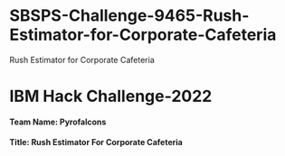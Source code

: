 # SBSPS-Challenge-9465-Rush-Estimator-for-Corporate-Cafeteria
Rush Estimator for Corporate Cafeteria
<h1>IBM Hack Challenge-2022</h1>

<h4>Team Name: Pyrofalcons</h4>
<h4>Title: Rush Estimator For Corporate Cafeteria </h4>


